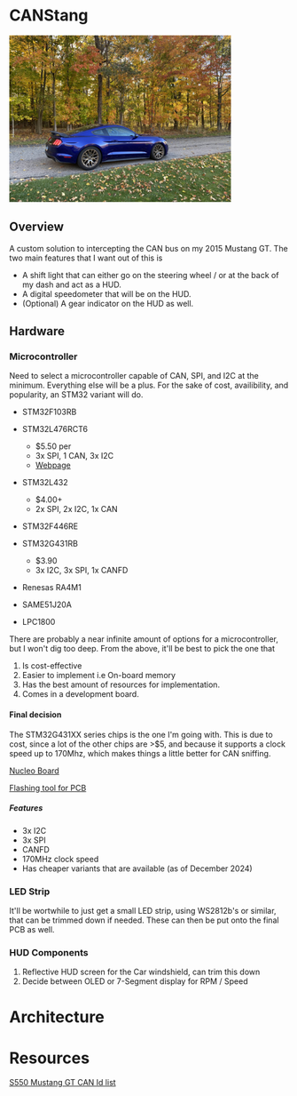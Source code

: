 # CANStang
<img src="images/mustang_fall_jpeg.jpg" alt="Car" width="400"/>

## Overview
A custom solution to intercepting the CAN bus on my 2015 Mustang GT. The two main features that I want out of this is 
- A shift light that can either go on the steering wheel / or 
at the back of my dash and act as a HUD. 
- A digital speedometer that will be on the HUD.
- (Optional) A gear indicator on the HUD as well.

## Hardware
### Microcontroller
Need to select a microcontroller capable of CAN, SPI, and I2C at the minimum. Everything else will be a plus. For the sake of cost, availibility, and popularity, an STM32 variant will do.
- STM32F103RB
- STM32L476RCT6
    - $5.50 per
    - 3x SPI, 1 CAN, 3x I2C
    - [Webpage](https://www.st.com/en/microcontrollers-microprocessors/stm32l476rc.html)
- STM32L432
    - $4.00+
    - 2x SPI, 2x I2C, 1x CAN
- STM32F446RE 
- STM32G431RB
    - $3.90
    - 3x I2C, 3x SPI, 1x CANFD

- Renesas RA4M1
- SAME51J20A
- LPC1800

There are probably a near infinite amount of options for a microcontroller, but I won't dig too deep. From the above, it'll be best to pick the one that 
1. Is cost-effective
2. Easier to implement i.e On-board memory
3. Has the best amount of resources for implementation. 
4. Comes in a development board.

#### Final decision
The STM32G431XX series chips is the one I'm going with. This is due to cost, since a lot of the other chips are >$5, and because it supports a clock speed up to 170Mhz, which makes things a little better for CAN sniffing.

[Nucleo Board](https://estore.st.com/en/nucleo-g431rb-cpn.html)

[Flashing tool for PCB](https://www.st.com/en/development-tools/stlink-v3minie.html)

##### Features
- 3x I2C
- 3x SPI
- CANFD
- 170MHz clock speed
- Has cheaper variants that are available (as of December 2024)
### LED Strip
It'll be wortwhile to just get a small LED strip, using WS2812b's or similar, that can be trimmed down if needed. These can then be put onto the final PCB as well. 

### HUD Components
 1. Reflective HUD screen for the Car windshield, can trim this down
 2. Decide between OLED or 7-Segment display for RPM / Speed

# Architecture

# Resources
[S550 Mustang GT CAN Id list](CAN_IDs.md)

